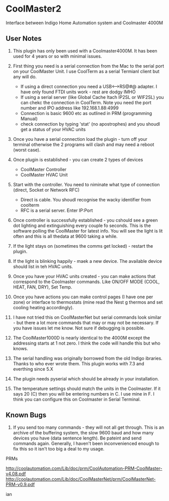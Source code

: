 # CoolMaster2
Interface between Indigo Home Automation system and Coolmaster 4000M

## User Notes

1.  This plugin has only been used with a Coolmaster4000M.  It has been used for 4 years or so with minimal issues.

1.  First thing you need is a serial connection from the Mac to the serial port on your CoolMaster Unit.  I use CoolTerm as a serial Termianl client but any will do.  
    * If using a direct connection you need a USB<-->RS@#@ adapter.  I have only found FTDI units work - rest are dodgy IMHO
    * If using a serial server (like Global Cache Itach IP2SL or WIF2SL) you can chekc the connection in CoolTerm.  Note you need the port number and IPO address like 192.168.1.88:4999
    * Connection is basic 9600 etc as outlined in PRM (programming Manual)
    * check connection by typing 'stat' (no apostrophes) and you shoudl get a status of your HVAC units

1.  Once you have a serial connection load the plugin - turn off your terminal otherwise the 2 programs will clash and may need a reboot (worst case).

1.  Once plugin is established - you can create 2 types of devices
    *   CoolMaster Controller
    *   CoolMaster HVAC Unit
    
1.  Start with the controller.  You need to niminate what type of connection (direct, Socket or Network RFC)  
    *   Direct is cable. You shoudl recognise the wacky identifier from coolterm
    *   RFC is a serial server.  Enter IP:Port
    
1.  Once controller is successfully established - you cshould see a green dot lighting and extinguishing every couple fo seconds.  This is the software polling the CoolMaster for latest info.  You will see the light is lit often and this is all thedata at 9600 taking a while.

1.  If the light stays on (sometimes the comms get locked) - restart the plugin.

1.  If the light is blinking happily - maek a new device.  The available device should list in teh HVAC units.

1.  Once you have your HVAC units created - you can make actions that correspond to the Coolmaster commands.  Like ON/OFF MODE (COOL, HEAT, FAN, DRY), Set Temp.

1.  Once you have actions you can make control pages (I have one per zone) or interface to thermostats (mine read the Nest g thermos and set cooling heating accordingly).

1.  I have not tried this on CoolMasterNet but serial commands look similar - but there a lot more commands that may or may not be necessary.  If you have issues let me know.  Not sure if debugging is possible.

1.  The CoolMaster1000D is nearly identical to the 4000M except the addressing starts at 1 not zero.  I think the code will handle this but who knows.

1.  The serial handling was originally borrowed from the old Indigo ibraries.  Thanks to who ever wrote them.  This plugin works with 7.3 and everthing since 5.X

1.  The plugin needs pyserial which should be already in your installation.

1.  The temperature settings should match the units in the Coolmaster.  If it says 20 (C) then you will be entering numbers in C.  I use mine in F.  I think you can configure this on Coolmaster in Serial Terminal.

## Known Bugs

1.  If you send too many commands - they will not all get through.  This is an archive of the buffering system, the slow 9600 baud and how many devices you have (data sentence length).  Be pateint and send commands again.  Generally, I haven't been inconvenienced enough to fix this so it isn't too big a deal to my usage.

PRMs

http://coolautomation.com/Lib/doc/prm/CoolAutomation-PRM-CoolMaster-v4.08.pdf
http://coolautomation.com/Lib/doc/CoolMasterNet/prm/CoolMasterNet-PRM-v0.9.pdf 
 
 
ian